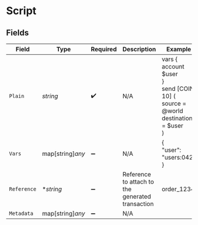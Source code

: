 # Script


## Fields

| Field                                                                            | Type                                                                             | Required                                                                         | Description                                                                      | Example                                                                          |
| -------------------------------------------------------------------------------- | -------------------------------------------------------------------------------- | -------------------------------------------------------------------------------- | -------------------------------------------------------------------------------- | -------------------------------------------------------------------------------- |
| `Plain`                                                                          | *string*                                                                         | :heavy_check_mark:                                                               | N/A                                                                              | vars {<br/>account $user<br/>}<br/>send [COIN 10] (<br/>	source = @world<br/>	destination = $user<br/>)<br/> |
| `Vars`                                                                           | map[string]*any*                                                                 | :heavy_minus_sign:                                                               | N/A                                                                              | {<br/>"user": "users:042"<br/>}                                                  |
| `Reference`                                                                      | **string*                                                                        | :heavy_minus_sign:                                                               | Reference to attach to the generated transaction                                 | order_1234                                                                       |
| `Metadata`                                                                       | map[string]*any*                                                                 | :heavy_minus_sign:                                                               | N/A                                                                              |                                                                                  |